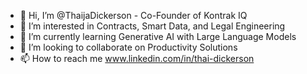 - 👋 Hi, I’m @ThaijaDickerson - Co-Founder of Kontrak IQ
- 👀 I’m interested in Contracts, Smart Data, and Legal Engineering
- 🌱 I’m currently learning Generative AI with Large Language Models
- 💞️ I’m looking to collaborate on Productivity Solutions
- 📫 How to reach me www.linkedin.com/in/thai-dickerson

<!---
ThaijaDickerson/ThaijaDickerson is a ✨ special ✨ repository because its `README.md` (this file) appears on your GitHub profile.
You can click the Preview link to take a look at your changes.
--->
